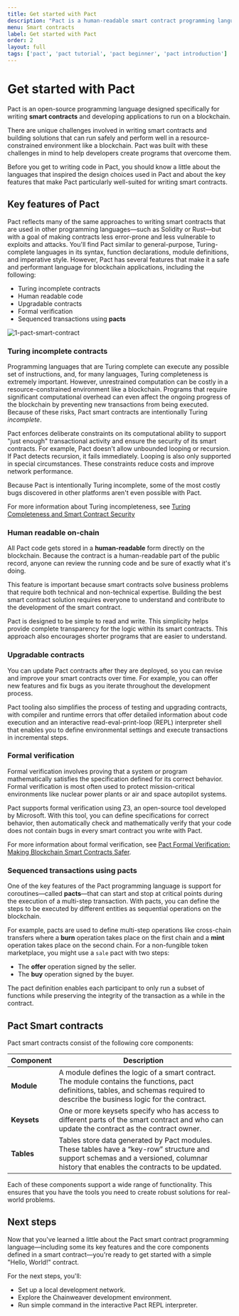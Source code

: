 ```yaml
---
title: Get started with Pact
description: "Pact is a human-readable smart contract programming language, designed to enable correct, transactional execution on a high-performance blockchain. Start your builder's journey on Kadena by learning about the Pact smart contract programming language."
menu: Smart contracts
label: Get started with Pact
order: 2
layout: full
tags: ['pact', 'pact tutorial', 'pact beginner', 'pact introduction']
---
```


# Get started with Pact

Pact is an open-source programming language designed specifically for writing **smart contracts** and developing applications to run on a blockchain.

There are unique challenges involved in writing smart contracts and building solutions that can run safely and perform well in a resource-constrained environment like a blockchain. Pact was built with these challenges in mind to help developers create programs that overcome them.

Before you get to writing code in Pact, you should know a little about the languages that inspired the design choices used in Pact and about the key features that make Pact particularly well-suited for writing smart contracts.

## Key features of Pact

Pact reflects many of the same approaches to writing smart contracts that are used in other programming languages—such as Solidity or Rust—but with a goal of making contracts less error-prone and less vulnerable to exploits and attacks. You'll find Pact similar to general-purpose, Turing-complete languages in its syntax, function declarations, module definitions, and imperative style. However, Pact has several features that make it a safe and performant language for blockchain applications, including the following:

- Turing incomplete contracts
- Human readable code
- Upgradable contracts
- Formal verification
- Sequenced transactions using **pacts**

![1-pact-smart-contract](/assets/docs/1-pact-smart-contract.png)

### Turing incomplete contracts

Programming languages that are Turing complete can execute any possible set of instructions, and, for many languages, Turing completeness is extremely important. However, unrestrained computation can be costly in a resource-constrained environment like a blockchain. Programs that require significant computational overhead can even affect the ongoing progress of the blockchain by preventing new transactions from being executed. Because of these risks, Pact smart contracts are intentionally Turing _incomplete_.

Pact enforces deliberate constraints on its computational ability to support "just enough" transactional activity and ensure the security of its smart contracts. For example, Pact doesn't allow unbounded looping or recursion. If Pact detects recursion, it fails immediately. Looping is also only supported in special circumstances. These constraints reduce costs and improve network performance.

Because Pact is intentionally Turing incomplete, some of the most costly bugs discovered in other platforms aren't even possible with Pact.

For more information about Turing incompleteness, see [Turing Completeness and Smart Contract Security](https://medium.com/kadena-io/turing-completeness-and-smart-contract-security-67e4c41704c)

### Human readable on-chain

All Pact code gets stored in a **human-readable** form directly on the blockchain. Because the contract is a human-readable part of the public record, anyone can review the running code and be sure of exactly what it's doing.

This feature is important because smart contracts solve business problems that require both technical and non-technical expertise. Building the best smart contract solution requires everyone to understand and contribute to the development of the smart contract.

Pact is designed to be simple to read and write. This simplicity helps provide complete transparency for the logic within its smart contracts. This approach also encourages shorter programs that are easier to understand.

### Upgradable contracts

You can update Pact contracts after they are deployed, so you can revise and improve your smart contracts over time. For example, you can offer new features and fix bugs as you iterate throughout the development process.

Pact tooling also simplifies the process of testing and upgrading contracts, with compiler and runtime errors that offer detailed information about code execution and an interactive read-eval-print-loop (REPL) interpreter shell that enables you to define environmental settings and execute transactions in incremental steps.

### Formal verification

Formal verification involves proving that a system or program mathematically satisfies the specification defined for its correct behavior. Formal verification is most often used to protect mission-critical environments like nuclear power plants or air and space autopilot systems.

Pact supports formal verification using Z3, an open-source tool developed by Microsoft. With this tool, you can define specifications for correct behavior, then automatically check and mathematically verify that your code does not contain bugs in every smart contract you write with Pact.

For more information about formal verification, see [Pact Formal Verification: Making Blockchain Smart Contracts Safer](https://medium.com/kadena-io/pact-formal-verification-for-blockchain-smart-contracts-done-right-889058bd8c3f).

### Sequenced transactions using pacts

One of the key features of the Pact programming language is support for coroutines—called **pacts**—that can start and stop at critical points during the execution of a multi-step transaction. With pacts, you can define the steps to be executed by different entities as sequential operations on the blockchain.

For example, pacts are used to define multi-step operations like cross-chain transfers where a **burn** operation takes place on the first chain and a **mint** operation takes place on the second chain. For a non-fungible token marketplace, you might use a `sale` pact with two steps:

- The **offer** operation signed by the seller.
- The **buy** operation signed by the buyer.

The pact definition enables each participant to only run a subset of functions while preserving the integrity of the transaction as a while in the contract.

## Pact Smart contracts

Pact smart contracts consist of the following core components:

| Component | Description |
| --- | --- |
| **Module** | A module defines the logic of a smart contract. The module contains the functions, pact definitions, tables, and schemas required to describe the business logic for the contract. |
| **Keysets** | One or more keysets specify who has access to different parts of the smart contract and who can update the contract as the contract owner. |
| **Tables** | Tables store data generated by Pact modules. These tables have a “key-row” structure and support schemas and a versioned, columnar history that enables the contracts to be updated. |

Each of these components support a wide range of functionality. This ensures that you have the tools you need to create robust solutions for real-world problems.

## Next steps

Now that you've learned a little about the Pact smart contract programming language—including some its key features and the core components defined in a smart contract—you're ready to get started with a simple "Hello, World!" contract.

For the next steps, you'll:

- Set up a local development network.
- Explore the Chainweaver development environment.
- Run simple command in the interactive Pact REPL interpreter.
